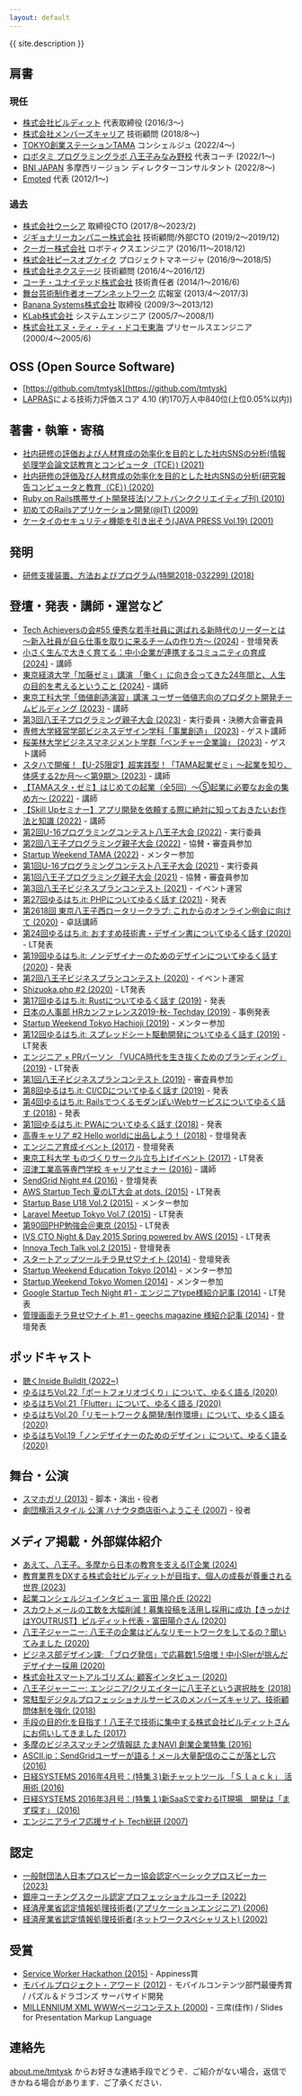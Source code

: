 ```yaml
---
layout: default
---
```


{{ site.description }}

## 肩書

### 現任

* [株式会社ビルディット](https://bldt.jp) 代表取締役 (2016/3〜)
* [株式会社メンバーズキャリア](https://www.memberscareer.co.jp/) 技術顧問 (2018/8〜)
* [TOKYO創業ステーションTAMA](https://startup-station.jp/ts/) コンシェルジュ (2022/4〜)
* [ロボタミ プログラミングラボ 八王子みなみ野校](https://robotami-lab.net/class_infomation/) 代表コーチ (2022/1〜)
* [BNI JAPAN](https://bni.jp/) 多摩西リージョン ディレクターコンサルタント (2022/8〜)
* [Emoted](http://emoted.in) 代表 (2012/1〜)

### 過去

* [株式会社ウーシア](https://ousia.me) 取締役CTO (2017/8〜2023/2)
* [ジギョナリーカンパニー株式会社](http://www.jigyonary.com/) 技術顧問/外部CTO (2019/2〜2019/12)
* [クーガー株式会社](http://www.couger.co.jp/) ロボティクスエンジニア (2016/11〜2018/12)
* [株式会社ピースオブケイク](https://www.pieceofcake.co.jp/) プロジェクトマネージャ (2016/9〜2018/5)
* [株式会社ネクステージ](http://i-nextage.co.jp) 技術顧問 (2016/4〜2016/12)
* [コーチ・ユナイテッド株式会社](http://cunited.jp) 技術責任者 (2014/1〜2016/6)
* [舞台芸術制作者オープンネットワーク](http://onpam.net) 広報室 (2013/4〜2017/3)
* [Banana Systems株式会社](http://banana.systems/) 取締役 (2009/3〜2013/12)
* [KLab株式会社](http://www.klab.com/) システムエンジニア (2005/7〜2008/1)
* [株式会社エヌ・ティ・ティ・ドコモ東海](http://www.nttdocomo.co.jp/) プリセールスエンジニア (2000/4〜2005/6)

## OSS (Open Source Software)

* [https://github.com/tmtysk](https://github.com/tmtysk)
* [LAPRAS](https://lapras.com/)による技術力評価スコア 4.10 (約170万人中840位(上位0.05%以内))

## 著書・執筆・寄稿

* [社内研修の評価および人材育成の効率化を目的とした社内SNSの分析(情報処理学会論文誌教育とコンピュータ（TCE）) (2021)](http://id.nii.ac.jp/1001/00213172/)
* [社内研修の評価及び人材育成の効率化を目的とした社内SNSの分析(研究報告コンピュータと教育（CE）) (2020)](https://ipsj.ixsq.nii.ac.jp/ej/?action=pages_view_main&active_action=repository_view_main_item_detail&item_id=204195&item_no=1&page_id=13&block_id=8)
* [Ruby on Rails携帯サイト開発技法(ソフトバンククリエイティブ刊) (2010)](http://www.amazon.co.jp/dp/4797358785)
* [初めてのRailsアプリケーション開発(@IT) (2009)](http://www.atmarkit.co.jp/fcoding/articles/3rdrail/01/3rdrail01a.html)
* [ケータイのセキュリティ機能を引き出そう(JAVA PRESS Vol.19) (2001)](http://gihyo.jp/magazine/javapress)

## 発明

* [研修支援装置、方法およびプログラム(特開2018-032299) (2018)](https://www.j-platpat.inpit.go.jp/c1800/PU/JP-2018-032299/7FF7B6DF2FA2FF54E32E99FC9F5FEC1D413395BD8A4DB1EBF348736F38E80B6F/11/ja)

## 登壇・発表・講師・運営など

* [Tech Achieversの会#55 優秀な若手社員に選ばれる新時代のリーダーとは ～新入社員が自ら仕事を取りに来るチームの作り方～ (2024)](https://techachievers.connpass.com/event/312949/) - 登壇発表
* [小さく生んで大きく育てる：中小企業が連携するコミュニティの育成 (2024)](https://oif-tama-event.rsvsys.jp/reservations/event/21) - 講師
* [東京経済大学「加藤ゼミ」講演 「働く」に向き合ってきた24年間と、人生の目的を考えるということ (2024)](https://www.facebook.com/permalink.php?story_fbid=pfbid0ohrxafW6m3XorvpeSFawhGqBcriAH1kRuAQ7LgR1dF9E1rYrGLFznGD7z3hXXg4kl&id=100063469121847) - 講師
* [東京工科大学「価値創造演習」講演 ユーザー価値志向のプロダクト開発チームビルディング (2023)](https://www.facebook.com/permalink.php?story_fbid=pfbid02zFL2sR1B7Tbh3iLVr5BsnZKDU7fw3DqwrxVviHaoTdAP6ze61ssDuFEYr8peg71zl&id=100063469121847) - 講師
* [第3回八王子プログラミング親子大会 (2023)](https://www.802p-oyakotaikai.com/) - 実行委員・決勝大会審査員
* [専修大学経営学部ビジネスデザイン学科「事業創造」 (2023)](https://www.facebook.com/permalink.php?story_fbid=pfbid0LGqWnrmXSfVedauCgrSFJZ7VpCBPn6ic9kgeNYujpgLj8A6sUQzFzWstrNoG4u3El&id=100063469121847) - ゲスト講師
* [桜美林大学ビジネスマネジメント学群「ベンチャー企業論」 (2023)](https://www.facebook.com/permalink.php?story_fbid=pfbid02a7BTbeHQvXJPD7vmJrryhdbhSZkgMPyNDsMXVCDrJoYBgpeDziKczvkJ7Qwf74WDl&id=108239180957033) - ゲスト講師
* [スタハで開催！【U-25限定】超実践型！「TAMA起業ゼミ」～起業を知り、体感する2か月～＜第9期＞ (2023)](https://startup-station.jp/eventseminar/TAA0103?event_id=E000102414) - 講師
* [【TAMAスタ・ゼミ】はじめての起業（全5回）〜⑤起業に必要なお金の集め方〜 (2022)](https://startup-station.jp/eventseminar/TAA0103?event_id=E000102293) - 講師
* [【Skill Upセミナー】アプリ開発を依頼する際に絶対に知っておきたいお作法と知識 (2022)](https://startup-station.jp/eventseminar/TAA0103?event_id=E000102359) - 講師
* [第2回U-16プログラミングコンテスト八王子大会 (2022)](https://u16.tokyo/) - 実行委員
* [第2回八王子プログラミング親子大会 (2022)](https://www.802p-oyakotaikai.com/) - 協賛・審査員参加
* [Startup Weekend TAMA (2022)](https://swtama.doorkeeper.jp/events/140759) - メンター参加
* [第1回U-16プログラミングコンテスト八王子大会 (2021)](https://u16.tokyo/) - 実行委員
* [第1回八王子プログラミング親子大会 (2021)](https://www.802p-oyakotaikai.com/) - 協賛・審査員参加
* [第3回八王子ビジネスプランコンテスト (2021)](https://gp.8kikaku.com/) - イベント運営
* [第27回ゆるはち.it: PHPについてゆるく話す (2021)](https://yuruhachi-it.connpass.com/event/200703/) - 発表
* [第2618回 東京八王子西ロータリークラブ: これからのオンライン例会に向けて (2020)](http://www.hachioji-west-rc.org/report2021/weekly2021-7.pdf) - 卓話講師
* [第24回ゆるはち.it: おすすめ技術書・デザイン書についてゆるく話す (2020)](https://yuruhachi-it.connpass.com/event/192478/) - LT発表
* [第19回ゆるはち.it: ノンデザイナーのためのデザインについてゆるく話す (2020)](https://yuruhachi-it.connpass.com/event/174196/) - 発表
* [第2回八王子ビジネスプランコンテスト (2020)](https://gp.8kikaku.com/) - イベント運営
* [Shizuoka.php #2 (2020)](https://shizuokaphp.connpass.com/event/158145/) - LT発表
* [第17回ゆるはち.it: Rustについてゆるく話す (2019)](https://yuruhachi-it.connpass.com/event/158723/) - 発表
* [日本の人事部 HRカンファレンス2019-秋- Techday (2019)](https://jinjibu.jp/hr-conference/report/r201911/report.php?sid=1706) - 事例発表
* [Startup Weekend Tokyo Hachioji (2019)](https://swtokyo.doorkeeper.jp/events/96744) - メンター参加
* [第12回ゆるはち.it: スプレッドシート駆動開発についてゆるく話す (2019)](https://yuruhachi-it.connpass.com/event/137255/) - LT発表
* [エンジニア × PRパーソン 「VUCA時代を生き抜くためのブランディング」 (2019)](https://connpass.com/event/137915/) - LT発表
* [第1回八王子ビジネスプランコンテスト (2019)](https://gp.8kikaku.com/) - 審査員参加
* [第8回ゆるはち.it: CI/CDについてゆるく話す (2019)](https://yuruhachi-it.connpass.com/event/123888/) - 発表
* [第4回ゆるはち.it: RailsでつくるモダンぽいWebサービスについてゆるく話す (2018)](https://yuruhachi-it.connpass.com/event/107596/) - 発表
* [第1回ゆるはち.it: PWAについてゆるく話す (2018)](https://yuruhachi-it.connpass.com/event/96878/) - 発表
* [高専キャリア #2 Hello worldに出品しよう！ (2018)](https://kosen-career.connpass.com/event/83381/) - 登壇発表
* [エンジニア育成イベント (2017)](https://speakerdeck.com/tmtysk/enziniayu-cheng-falsechang-dukuriniguan-surujin-bu-gong-you) - 登壇発表
* [東京工科大学 ものづくりサークル立ち上げイベント (2017)](https://www.facebook.com/builditinc/photos/a.387173854953558.1073741828.353885601615717/495393890798220/) - LT発表
* [沼津工業高等専門学校 キャリアセミナー (2016)](http://medium.com/@yosuketomita/16bc1d361eb) - 講師
* [SendGrid Night #4 (2016)](https://speakerdeck.com/tmtysk/sendgrid-night-number-4-case-study-on-cyta-dot-jp) - 登壇発表
* [AWS Startup Tech 夏のLT大会 at dots. (2015)](http://aws.typepad.com/sajp/2015/09/aws-startup-tech-lt-2015-summuer-at-dots.html) - LT発表
* [Startup Base U18 Vol.2 (2015)](http://startupbase-u18.com/judges/) - メンター参加
* [Laravel Meetup Tokyo Vol.7 (2015)](https://laravel.doorkeeper.jp/events/26085) - LT発表
* [第90回PHP勉強会＠東京 (2015)](https://phpstudy.doorkeeper.jp/events/24912) - LT発表
* [IVS CTO Night & Day 2015 Spring powered by AWS (2015)](http://aws.typepad.com/sajp/2015/06/ivs-cto-night-day-2015-spring-powered-by-aws.html) - LT発表
* [Innova Tech Talk vol.2 (2015)](http://tech.innova-jp.com/event-20150514/) - 登壇発表
* [スタートアップツールチラ見せ♡ナイト (2014)](https://coedo-dev.doorkeeper.jp/events/17922) - 登壇発表
* [Startup Weekend Education Tokyo (2014)](https://swtokyo.doorkeeper.jp/) - メンター参加
* [Startup Weekend Tokyo Women (2014)](https://swtokyo.doorkeeper.jp/) - メンター参加
* [Google Startup Tech Night #1 - エンジニアtype様紹介記事 (2014)](http://engineer.typemag.jp/article/startuptechnight) - LT発表
* [管理画面チラ見せ♡ナイト #1 - geechs magazine 様紹介記事 (2014)](http://geechs-magazine.com/2685) - 登壇発表

## ポッドキャスト

* [聴くInside BuildIt (2022~)](http://bldt.koelab.info/)
* [ゆるはちVol.22「ポートフォリオづくり」について、ゆるく語る (2020)](https://soundcloud.com/builditinc/vol22)
* [ゆるはちVol.21「Flutter」について、ゆるく語る (2020)](https://soundcloud.com/builditinc/vol21)
* [ゆるはちVol.20「リモートワーク＆開発/制作環境」について、ゆるく語る (2020)](https://soundcloud.com/builditinc/vol20)
* [ゆるはちVol.19「ノンデザイナーのためのデザイン」について、ゆるく語る (2020)](https://soundcloud.com/builditinc/vol19)

## 舞台・公演

* [スマホガリ (2013)](http://emoted.in/post/50909538425/) - 脚本・演出・役者
* [劇団横浜スタイル 公演 ハナウタ商店街へようこそ (2007)](https://www.hamakei.com/headline/2901/) - 役者

## メディア掲載・外部媒体紹介

* [あえて、八王子。多摩から日本の教育を支えるIT企業 (2024)](https://tama-innovation-ecosystem.jp/tama-area/interview/2539/)
* [教育業界をDXする株式会社ビルディットが目指す、個人の成長が尊重される世界 (2023)](https://jobseek.ne.jp/corporate-data/bldt/)
* [起業コンシェルジュインタビュー 富田 陽介氏 (2022)](https://startup-station.jp/ts/tsushin/recommend/20220612-tomita/)
* [スカウトメールの工数を大幅削減！募集投稿を活用し採用に成功【きっかけはYOUTRUST】ビルディット代表・富田陽介さん (2020)](https://lp.youtrust.jp/journal/posts/case-buildit)
* [八王子ジャーニー: 八王子の企業はどんなリモートワークをしてるの？聞いてみました (2020)](https://8dabe.com/2020/07/31/bldt-4/)
* [ビジネス部デザイン課: 「ブログ発信」で応募数1.5倍増！中小SIerが挑んだデザイナー採用 (2020)](https://bizdez.vivivit.com/recruitment/280773)
* [株式会社スマートアルゴリズム: 顧客インタビュー (2020)](https://smartalgorithm.co.jp/success/buildit/)
* [八王子ジャーニー: エンジニア/クリエイターに八王子という選択肢を (2018)](https://8dabe.com/2018/12/11/bldt-2/)
* [常駐型デジタルプロフェッショナルサービスのメンバーズキャリア、技術顧問体制を強化 (2018)](https://prtimes.jp/main/html/rd/p/000000001.000036425.html)
* [手段の目的化を目指す！八王子で技術に集中する株式会社ビルディットさんにお伺いしてきました (2017)](http://lantern.builderscon.io/entry/2017/05/22/090000)
* [多摩のビジネスマッチング情報誌 たまNAVI 創業企業特集 (2016)](https://ebook.ebook7.jp/html/tamashin/2841/#8)
* [ASCII.jp：SendGridユーザーが語る！メール大量配信のここが落とし穴 (2016)](http://ascii.jp/elem/000/001/124/1124296/)
* [日経SYSTEMS 2016年4月号：(特集３)新チャットツール 「Ｓｌａｃｋ」 活用術 (2016)](http://ec.nikkeibp.co.jp/item/backno/OS0276.html)
* [日経SYSTEMS 2016年3月号：(特集１)新SaaSで変わるIT現場　開発は「まず探す」 (2016)](http://ec.nikkeibp.co.jp/item/backno/OS0275.html)
* [エンジニアライフ応援サイト Tech総研 (2007)](https://next.rikunabi.com/tech/docs/ct_s03600.jsp?p=001119)

## 認定

* [一般財団法人日本プロスピーカー協会認定ベーシックプロスピーカー (2023)](https://www.jpsa.net/)
* [銀座コーチングスクール認定プロフェッショナルコーチ (2022)](https://www.ginza-coach.com/)
* [経済産業省認定情報処理技術者(アプリケーションエンジニア) (2006)](https://www.ipa.go.jp/shiken/kubun/old.html)
* [経済産業省認定情報処理技術者(ネットワークスペシャリスト) (2002)](https://www.ipa.go.jp/shiken/kubun/nw.html)

## 受賞

* [Service Worker Hackathon (2015)](https://developers-jp.googleblog.com/2015/03/service-worker.html) - Appiness賞
* [モバイルプロジェクト・アワード (2012)](https://www.mcf.or.jp/mpa/2012/winner/index.htm) - モバイルコンテンツ部門最優秀賞 / パズル＆ドラゴンズ サーバサイド開発
* [MILLENNIUM XML WWWページコンテスト (2000)](http://www.xml.gr.jp/event/2000contest/contest.html) - 三席(佳作) / Slides for Presentation Markup Language

## 連絡先

[about.me/tmtysk](https://about.me/tmtysk) からお好きな連絡手段でどうぞ．ご紹介がない場合，返信できかねる場合があります．ご了承ください．

